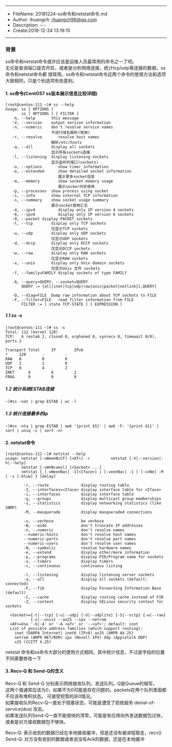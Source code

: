 ___
- FileName: 20181224-ss命令和netstat命令.md
- Author: ihuangch -huangch96@qq.com
- Description: ---
- Create:2018-12-24 13:19:15
___

### 背景
ss命令和netstat命令或许应该是运维人员最常用的命令之一了吧。  
无论是查询端口是否开启，或者是分析网络连接，统计tcp/udp等连接的数据，ss命令和netstat命令都
很常用。ss命令和netstat命令这两个命令的使用方法和选项大致相同，只是个别选项有些差别。

#### 1. ss命令(CentOS7 ss版本展示信息比较详细)
```
[root@centos-111 ~]# ss --help
Usage: ss [ OPTIONS ]
       ss [ OPTIONS ] [ FILTER ]
   -h, --help		this message
   -V, --version	output version information
   -n, --numeric	don't resolve service names
					不进行域名解析(常用)
   -r, --resolve       resolve host names
					解析/etc/hosts
   -a, --all		display all sockets
					显示所有sockets连接
   -l, --listening	display listening sockets
   					显示监听的端口(sockets)
   -o, --options       show timer information
   -e, --extended      show detailed socket information
   					   展示更多socket信息
   -m, --memory        show socket memory usage
   					   展示socker内存使用
   -p, --processes	show process using socket
   -i, --info		show internal TCP information
   -s, --summary	show socket usage summary
					展示socket使用汇总
   -4, --ipv4          display only IP version 4 sockets
   -6, --ipv6          display only IP version 6 sockets
   -0, --packet	display PACKET sockets
   -t, --tcp		display only TCP sockets
   					仅显示TCP sockets
   -u, --udp		display only UDP sockets
   					仅显示UDP sockets
   -d, --dccp		display only DCCP sockets
   					仅显示DCCP sockets
   -w, --raw		display only RAW sockets
   					仅显示RAW sockets
   -x, --unix		display only Unix domain sockets
   					仅显示Unix 文件 sockets
   -f, --family=FAMILY display sockets of type FAMILY

   -A, --query=QUERY, --socket=QUERY
       QUERY := {all|inet|tcp|udp|raw|unix|packet|netlink}[,QUERY]

   -D, --diag=FILE	Dump raw information about TCP sockets to FILE
   -F, --filter=FILE   read filter information from FILE
       FILTER := [ state TCP-STATE ] [ EXPRESSION ]
```

##### 1.1 ss -s 
```
[root@centos-111 ~]# ss -s
Total: 112 (kernel 120)
TCP:   6 (estab 2, closed 0, orphaned 0, synrecv 0, timewait 0/0), ports 2

Transport Total     IP        IPv6
*	  120       -         -        
RAW	  0         0         0        
UDP	  2         2         0        
TCP	  6         4         2        
INET	  8         6         2        
FRAG	  0         0         0        

```

##### 1.2 统计系统ESTAB连接
```
~]#ss -nat | grep ESTAB | wc -l

```

##### 1.3 统计连接最多的ip
```
~]#ss -nta | grep ESTAB | awk '{print $5}' | awk -F: '{print $1}' | sort | uniq -c | sort -nr
```


#### 2. netstat命令
```
[root@centos-112 ~]# netstat --help
usage: netstat [-vWeenNcCF] [<Af>] -r         netstat {-V|--version|-h|--help}
       netstat [-vWnNcaeol] [<Socket> ...]
       netstat { [-vWeenNac] -I[<Iface>] | [-veenNac] -i | [-cnNe] -M | -s [-6tuw] } [delay]

        -r, --route              display routing table
        -I, --interfaces=<Iface> display interface table for <Iface>
        -i, --interfaces         display interface table
        -g, --groups             display multicast group memberships
        -s, --statistics         display networking statistics (like SNMP)
        -M, --masquerade         display masqueraded connections

        -v, --verbose            be verbose
        -W, --wide               don't truncate IP addresses
        -n, --numeric            don't resolve names
        --numeric-hosts          don't resolve host names
        --numeric-ports          don't resolve port names
        --numeric-users          don't resolve user names
        -N, --symbolic           resolve hardware names
        -e, --extend             display other/more information
        -p, --programs           display PID/Program name for sockets
        -o, --timers             display timers
        -c, --continuous         continuous listing

        -l, --listening          display listening server sockets
        -a, --all                display all sockets (default: connected)
        -F, --fib                display Forwarding Information Base (default)
        -C, --cache              display routing cache instead of FIB
        -Z, --context            display SELinux security context for sockets

  <Socket>={-t|--tcp} {-u|--udp} {-U|--udplite} {-S|--sctp} {-w|--raw}
           {-x|--unix} --ax25 --ipx --netrom
  <AF>=Use '-6|-4' or '-A <af>' or '--<af>'; default: inet
  List of possible address families (which support routing):
    inet (DARPA Internet) inet6 (IPv6) ax25 (AMPR AX.25) 
    netrom (AMPR NET/ROM) ipx (Novell IPX) ddp (Appletalk DDP) 
    x25 (CCITT X.25) 

```
netstat 命令和ss命令大部分的使用方式相同，其中统计信息，不过是字段的位置不同需要修改一下


#### 3. Recv-Q 和 Send-Q的含义
Recv-Q 和 Send-Q 分别表示网络接收队列，发送队列。Q是Queue的缩写。  
这两个值通常应该为0，如果不为0可能是存在问题的。packets在两个队列里面都不应该有堆积状态。
可接受短暂的非0情况。  
如果接收队列Recv-Q一直处于阻塞状态，可能是遭受了拒绝服务 denial-of-service(dos) 攻击。  
如果发送队列Send-Q一直不能很快的清零，可能是有应用向外发送数据包过快，或者是对方接收数据包不够快。  

Recv-Q: 表示收到的数据已经在本地接收缓冲，但是还没有被进程取走，recv()
Send-Q: 对方没有收到的数据或者说没有Ack的数据，还是在本地缓冲

